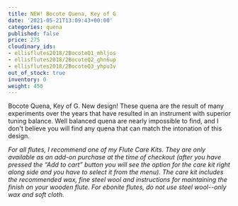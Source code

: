 ```yaml
---
title: NEW! Bocote Quena, Key of G
date: '2021-05-21T13:09:43+00:00'
categories: quena
published: false
price: 275
cloudinary_ids:
- ellisflutes2018/2BocoteQ1_mhljos
- ellisflutes2018/2BocoteQ2_ghn6up
- ellisflutes2018/2BocoteQ3_yhpu3v
out_of_stock: true
inventory: 0
weight: 450
---
```


Bocote Quena, Key of G.  New design! These quena are the result of many experiments over the years that have resulted in an instrument with superior tuning balance.   Well balanced quena are nearly impossible to find, and I don't believe you will find any quena that can match the intonation of this design.

*For all flutes, I recommend one of my Flute Care Kits.  They are only available as an add-on purchase at the time of checkout (after you have pressed the “Add to cart” button you will see the option for the care kit right along side and you have to select it from the menu). The care kit includes the recommended wax, fine steel wool and instructions for maintaining the finish on your wooden flute.  For ebonite flutes, do not use steel wool--only wax and soft cloth.*